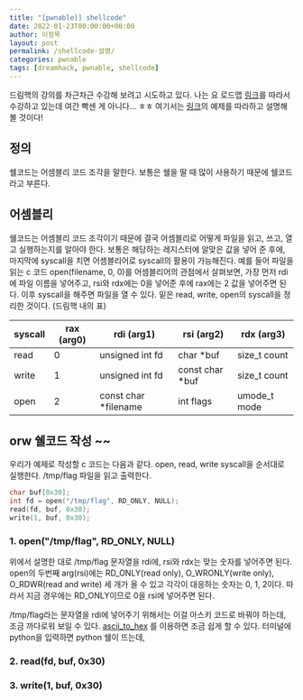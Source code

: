 ```yaml
---
title: "[pwnable]] shellcode"
date: 2022-01-23T00:00:00+00:00
author: 이정목
layout: post
permalink: /shellcode-설명/
categories: pwnable
tags: [dreamhack, pwnable, shellcode]
---
```


드림핵의 강의를 차근차근 수강해 보려고 시도하고 있다. 나는 요 로드맵 [링크](https://dreamhack.io/lecture/roadmaps/2)를 따라서 수강하고 있는데 여간 빡센 게 아니다... ㅎㅎ 여기서는 [링크](https://dreamhack.io/lecture/courses/50)의 예제를 따라하고 설명해볼 것이다!

## 정의
쉘코드는 어셈블리 코드 조각을 말한다. 보통은 쉘을 딸 때 많이 사용하기 때문에 쉘코드라고 부른다. 

## 어셈블리
쉘코드는 어셈블리 코드 조각이기 때문에 결국 어셈블리로 어떻게 파일을 읽고, 쓰고, 열고 실행하는지를 알아야 한다. 보통은 해당하는 레지스터에 알맞은 값을 넣어 준 후에, 마지막에 syscall을 치면 어셈블리어로 syscall의 활용이 가능해진다. 예를 들어 파일을 읽는 c 코드 open(filename, 0, 0)를 어셈블리어의 관점에서 살펴보면, 가장 먼저 rdi에 파일 이름을 넣어주고, rsi와 rdx에는 0을 넣어준 후에 rax에는 2 값을 넣어주면 된다. 이후 syscall을 해주면 파일을 열 수 있다. 밑은 read, write, open의 syscall을 정리한 것이다. (드림핵 내의 표)

|syscall|rax (arg0)|rdi (arg1)|rsi (arg2)|rdx (arg3)|
|-------|---|---|---|---|
|read|0|unsigned int fd|char *buf|size_t count|
|write|1|unsigned int fd|const char *buf|size_t count|
|open|2|const char *filename|int flags|umode_t mode|

## orw 쉘코드 작성 ~~
우리가 예제로 작성할 c 코드는 다음과 같다. open, read, write syscall을 순서대로 실행한다. /tmp/flag 파일을 읽고 출력한다.

```c++
char buf[0x30];
int fd = open("/tmp/flag", RD_ONLY, NULL);
read(fd, buf, 0x30); 
write(1, buf, 0x30);
```

### 1. open("/tmp/flag", RD_ONLY, NULL)
위에서 설명한 대로 /tmp/flag 문자열을 rdi에, rsi와 rdx는 맞는 숫자를 넣어주면 된다. open의 두번째 arg(rsi)에는 RD_ONLY(read only), O_WRONLY(write only), O_RDWR(read and write) 세 개가 올 수 있고 각각이 대응하는 숫자는 0, 1, 2이다. 따라서 지금 경우에는 RD_ONLY이므로 0을 rsi에 넣어주면 된다.

/tmp/flag라는 문자열을 rdi에 넣어주기 위해서는 이걸 아스키 코드로 바꿔야 하는데, 조금 까다로워 보일 수 있다. [ascii_to_hex](https://m.blog.naver.com/pjok1122/221325791373) 를 이용하면 조금 쉽게 할 수 있다. 터미널에 python을 입력하면 python 쉘이 뜨는데, 
### 2. read(fd, buf, 0x30)
### 3. write(1, buf, 0x30)

